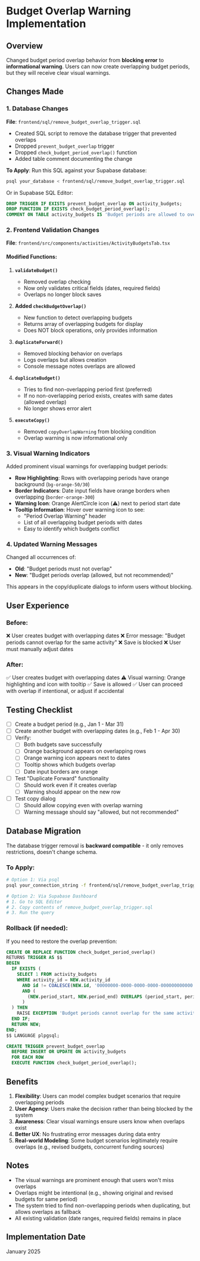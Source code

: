 # Budget Overlap Warning Implementation

## Overview
Changed budget period overlap behavior from **blocking error** to **informational warning**. Users can now create overlapping budget periods, but they will receive clear visual warnings.

## Changes Made

### 1. Database Changes
**File**: `frontend/sql/remove_budget_overlap_trigger.sql`

- Created SQL script to remove the database trigger that prevented overlaps
- Dropped `prevent_budget_overlap` trigger
- Dropped `check_budget_period_overlap()` function
- Added table comment documenting the change

**To Apply**: Run this SQL against your Supabase database:
```bash
psql your_database < frontend/sql/remove_budget_overlap_trigger.sql
```

Or in Supabase SQL Editor:
```sql
DROP TRIGGER IF EXISTS prevent_budget_overlap ON activity_budgets;
DROP FUNCTION IF EXISTS check_budget_period_overlap();
COMMENT ON TABLE activity_budgets IS 'Budget periods are allowed to overlap. The UI will show warnings to users when overlaps are detected.';
```

### 2. Frontend Validation Changes
**File**: `frontend/src/components/activities/ActivityBudgetsTab.tsx`

#### Modified Functions:

1. **`validateBudget()`**
   - Removed overlap checking
   - Now only validates critical fields (dates, required fields)
   - Overlaps no longer block saves

2. **Added `checkBudgetOverlap()`**
   - New function to detect overlapping budgets
   - Returns array of overlapping budgets for display
   - Does NOT block operations, only provides information

3. **`duplicateForward()`**
   - Removed blocking behavior on overlaps
   - Logs overlaps but allows creation
   - Console message notes overlaps are allowed

4. **`duplicateBudget()`**
   - Tries to find non-overlapping period first (preferred)
   - If no non-overlapping period exists, creates with same dates (allowed overlap)
   - No longer shows error alert

5. **`executeCopy()`**
   - Removed `copyOverlapWarning` from blocking condition
   - Overlap warning is now informational only

### 3. Visual Warning Indicators

Added prominent visual warnings for overlapping budget periods:

- **Row Highlighting**: Rows with overlapping periods have orange background (`bg-orange-50/30`)
- **Border Indicators**: Date input fields have orange borders when overlapping (`border-orange-300`)
- **Warning Icon**: Orange AlertCircle icon (⚠️) next to period start date
- **Tooltip Information**: Hover over warning icon to see:
  - "Period Overlap Warning" header
  - List of all overlapping budget periods with dates
  - Easy to identify which budgets conflict

### 4. Updated Warning Messages

Changed all occurrences of:
- **Old**: "Budget periods must not overlap"
- **New**: "Budget periods overlap (allowed, but not recommended)"

This appears in the copy/duplicate dialogs to inform users without blocking.

## User Experience

### Before:
❌ User creates budget with overlapping dates
❌ Error message: "Budget periods cannot overlap for the same activity"
❌ Save is blocked
❌ User must manually adjust dates

### After:
✅ User creates budget with overlapping dates
⚠️ Visual warning: Orange highlighting and icon with tooltip
✅ Save is allowed
✅ User can proceed with overlap if intentional, or adjust if accidental

## Testing Checklist

- [ ] Create a budget period (e.g., Jan 1 - Mar 31)
- [ ] Create another budget with overlapping dates (e.g., Feb 1 - Apr 30)
- [ ] Verify:
  - [ ] Both budgets save successfully
  - [ ] Orange background appears on overlapping rows
  - [ ] Orange warning icon appears next to dates
  - [ ] Tooltip shows which budgets overlap
  - [ ] Date input borders are orange
- [ ] Test "Duplicate Forward" functionality
  - [ ] Should work even if it creates overlap
  - [ ] Warning should appear on the new row
- [ ] Test copy dialog
  - [ ] Should allow copying even with overlap warning
  - [ ] Warning message should say "allowed, but not recommended"

## Database Migration

The database trigger removal is **backward compatible** - it only removes restrictions, doesn't change schema.

### To Apply:
```bash
# Option 1: Via psql
psql your_connection_string -f frontend/sql/remove_budget_overlap_trigger.sql

# Option 2: Via Supabase Dashboard
# 1. Go to SQL Editor
# 2. Copy contents of remove_budget_overlap_trigger.sql
# 3. Run the query
```

### Rollback (if needed):
If you need to restore the overlap prevention:
```sql
CREATE OR REPLACE FUNCTION check_budget_period_overlap()
RETURNS TRIGGER AS $$
BEGIN
  IF EXISTS (
    SELECT 1 FROM activity_budgets
    WHERE activity_id = NEW.activity_id
      AND id != COALESCE(NEW.id, '00000000-0000-0000-0000-000000000000'::uuid)
      AND (
        (NEW.period_start, NEW.period_end) OVERLAPS (period_start, period_end)
      )
  ) THEN
    RAISE EXCEPTION 'Budget periods cannot overlap for the same activity';
  END IF;
  RETURN NEW;
END;
$$ LANGUAGE plpgsql;

CREATE TRIGGER prevent_budget_overlap
  BEFORE INSERT OR UPDATE ON activity_budgets
  FOR EACH ROW
  EXECUTE FUNCTION check_budget_period_overlap();
```

## Benefits

1. **Flexibility**: Users can model complex budget scenarios that require overlapping periods
2. **User Agency**: Users make the decision rather than being blocked by the system
3. **Awareness**: Clear visual warnings ensure users know when overlaps exist
4. **Better UX**: No frustrating error messages during data entry
5. **Real-world Modeling**: Some budget scenarios legitimately require overlaps (e.g., revised budgets, concurrent funding sources)

## Notes

- The visual warnings are prominent enough that users won't miss overlaps
- Overlaps might be intentional (e.g., showing original and revised budgets for same period)
- The system tried to find non-overlapping periods when duplicating, but allows overlaps as fallback
- All existing validation (date ranges, required fields) remains in place

## Implementation Date
January 2025

